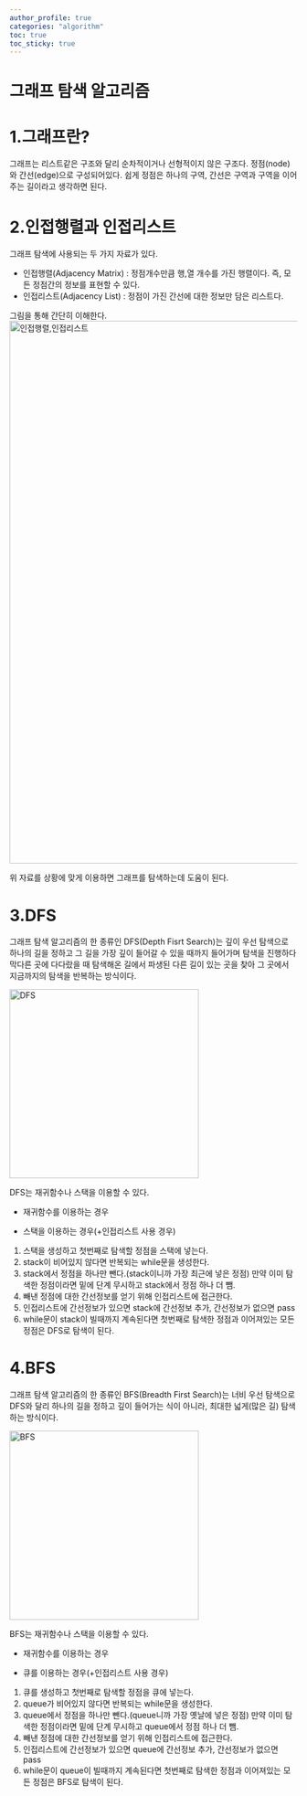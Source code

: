 ```yaml
---
author_profile: true
categories: "algorithm"
toc: true
toc_sticky: true
---
```

# 그래프 탐색 알고리즘
# 1.그래프란?
그래프는 리스트같은 구조와 달리 순차적이거나 선형적이지 않은 구조다. 정점(node)와 간선(edge)으로 구성되어있다. 쉽게 정점은 하나의 구역, 간선은 구역과 구역을 이어주는 길이라고 생각하면 된다.

# 2.인접행렬과 인접리스트
그래프 탐색에 사용되는 두 가지 자료가 있다.
- 인접행렬(Adjacency Matrix) : 정점개수만큼 행,열 개수를 가진 행렬이다. 즉, 모든 정점간의 정보를 표현할 수 있다.
- 인접리스트(Adjacency List) : 정점이 가진 간선에 대한 정보만 담은 리스트다.           

그림을 통해 간단히 이해한다.
<img width="950" alt="인접행렬,인접리스트" src="https://user-images.githubusercontent.com/96512568/174435279-3953b01e-f352-4d9c-89c9-bc691265d581.png">

위 자료를 상황에 맞게 이용하면 그래프를 탐색하는데 도움이 된다.


# 3.DFS
그래프 탐색 알고리즘의 한 종류인 DFS(Depth Fisrt Search)는 깊이 우선 탐색으로 하나의 길을 정하고 그 길을 가장 깊이 들어갈 수 있을 때까지 들어가며 탐색을 진행하다 막다른 곳에 다다랐을 때 탐색해온 길에서 파생된 다른 길이 있는 곳을 찾아 그 곳에서 지금까지의 탐색을 반복하는 방식이다.

<img width="331" alt="DFS" src="https://user-images.githubusercontent.com/96512568/174426361-7226d4aa-3db7-43cf-9a63-24ea46a0def8.png">

DFS는 재귀함수나 스택을 이용할 수 있다.         
- 재귀함수를 이용하는 경우        



- 스택을 이용하는 경우(+인접리스트 사용 경우)          
1. 스택을 생성하고 첫번째로 탐색할 정점을 스택에 넣는다.
2. stack이 비어있지 않다면 반복되는 while문을 생성한다.
3. stack에서 정점을 하나만 뺀다.(stack이니까 가장 최근에 넣은 정점) 만약 이미 탐색한 정점이라면 밑에 단계 무시하고 stack에서 정점 하나 더 뺌.
4. 빼낸 정점에 대한 간선정보를 얻기 위해 인접리스트에 접근한다.
5. 인접리스트에 간선정보가 있으면 stack에 간선정보 추가, 간선정보가 없으면 pass
6. while문이 stack이 빌때까지 계속된다면 첫번째로 탐색한 정점과 이어져있는 모든 정점은 DFS로 탐색이 된다.


# 4.BFS
그래프 탐색 알고리즘의 한 종류인 BFS(Breadth First Search)는 너비 우선 탐색으로 DFS와 달리 하나의 길을 정하고 깊이 들어가는 식이 아니라, 최대한 넓게(많은 길) 탐색하는 방식이다.

<img width="331" alt="BFS" src="https://user-images.githubusercontent.com/96512568/174426365-5dff8845-df20-4957-aa59-000eecc4c621.png">

BFS는 재귀함수나 스택을 이용할 수 있다.       
- 재귀함수를 이용하는 경우           



- 큐를 이용하는 경우(+인접리스트 사용 경우)             
1. 큐를 생성하고 첫번째로 탐색할 정점을 큐에 넣는다.
2. queue가 비어있지 않다면 반복되는 while문을 생성한다.
3. queue에서 정점을 하나만 뺀다.(queue니까 가장 옛날에 넣은 정점) 만약 이미 탐색한 정점이라면 밑에 단계 무시하고 queue에서 정점 하나 더 뺌.
4. 빼낸 정점에 대한 간선정보를 얻기 위해 인접리스트에 접근한다.
5. 인접리스트에 간선정보가 있으면 queue에 간선정보 추가, 간선정보가 없으면 pass
6. while문이 queue이 빌때까지 계속된다면 첫번째로 탐색한 정점과 이어져있는 모든 정점은 BFS로 탐색이 된다.